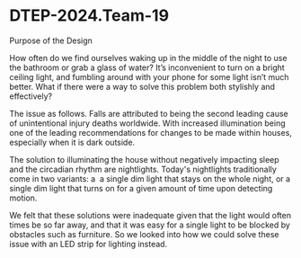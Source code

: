 # DTEP-2024.Team-19
Purpose of the Design 

How often do we find ourselves waking up in the middle of the night to use the bathroom or grab a glass of water? It’s inconvenient to turn on a bright ceiling light, and fumbling around with your phone for some light isn’t much better. What if there were a way to solve this problem both stylishly and effectively?

The issue as follows. Falls are attributed to being the second leading cause of unintentional injury deaths worldwide. With increased illumination being one of the leading recommendations for changes to be made within houses, especially when it is dark outside.

The solution to illuminating the house without negatively impacting sleep and the circadian rhythm are nightlights. Today's nightlights traditionally come in two variants: a  a single dim light that stays on the whole night, or a single dim light that turns on for a given amount of time upon detecting motion. 

We felt that these solutions were inadequate given that the light would often times be so far away, and that it was easy for a single light to be blocked by obstacles such as furniture. So we looked into how we could solve these issue with an LED strip for lighting instead.
